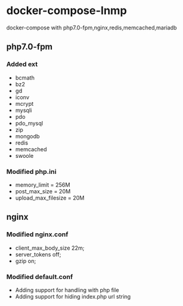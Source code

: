 # docker-compose-lnmp
docker-compose with php7.0-fpm,nginx,redis,memcached,mariadb

## php7.0-fpm

### Added ext
- bcmath
- bz2 
- gd 
- iconv 
- mcrypt 
- mysqli
- pdo
- pdo_mysql
- zip
- mongodb
- redis
- memcached
- swoole

### Modified php.ini
- memory_limit = 256M
- post_max_size = 20M
- upload_max_filesize = 20M


## nginx

### Modified nginx.conf
- client_max_body_size 22m;    
- server_tokens off;
- gzip  on;

### Modified default.conf

- Adding support for handling with php file
- Adding support for hiding index.php url string

